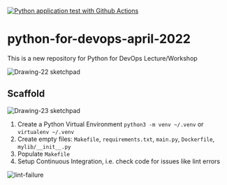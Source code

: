 [![Python application test with Github Actions](https://github.com/noahgift/python-for-devops-april-2022/actions/workflows/devops.yml/badge.svg)](https://github.com/noahgift/python-for-devops-april-2022/actions/workflows/devops.yml)

# python-for-devops-april-2022
This is a new repository for Python for DevOps Lecture/Workshop

![Drawing-22 sketchpad](https://user-images.githubusercontent.com/58792/163148696-f4fb8833-a6d9-44b2-9ce4-62f6c73aeaf4.png)


## Scaffold

![Drawing-23 sketchpad](https://user-images.githubusercontent.com/58792/163155437-bb9c6d4e-68cf-48be-a3c3-1b7bacd8a2df.png)

1. Create a Python Virtual Environment `python3 -m venv ~/.venv` or `virtualenv ~/.venv`
2. Create empty files: `Makefile`, `requirements.txt`, `main.py`, `Dockerfile`, `mylib/__init__.py`
3. Populate `Makefile`
4. Setup Continuous Integration, i.e. check code for issues like lint errors

![lint-failure](https://user-images.githubusercontent.com/58792/163162836-4d5a814a-146e-44dc-ba1c-b8d03cc5b46f.png)
